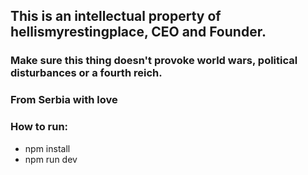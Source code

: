 ## This is an intellectual property of hellismyrestingplace, CEO and Founder.

### Make sure this thing doesn't provoke world wars, political disturbances or a fourth reich.

### From Serbia with love



### How to run:
- npm install
- npm run dev
